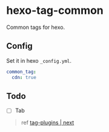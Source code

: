 # hexo-tag-common

Common tags for hexo.

## Config

Set it in hexo `_config.yml`.

```yaml
common_tag:
  cdn: true
```

## Todo

- [ ] Tab

> ref [tag-plugins | next](https://theme-next.js.org/docs/tag-plugins/)
